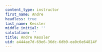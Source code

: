```yaml
---
content_type: instructor
first_name: Andre
headless: true
last_name: Kessler
middle_initial: ''
salutation: ''
title: Andre Kessler
uid: a444ae7d-69e6-36dc-6db9-ea0c6e64814f
---
```

